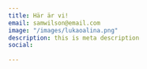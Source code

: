 ```yaml
---
title: Här är vi!
email: samwilson@email.com
image: "/images/lukaoalina.png"
description: this is meta description
social:
  
---
```


